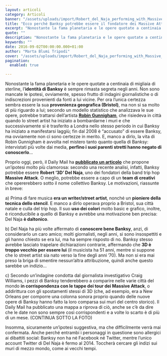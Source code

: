 ```yaml
---
layout: articoli
category: Articoli
banner: "/assets/uploads/import/Robert_del_Naja_performing_with_Massive_Attack_in_Sydney_2010-1024x1024.jpg"
title: "Ecco perché Banksy potrebbe essere il fondatore dei Massive Attack"
excerpt: "Nonostante la fama planetaria e le opere quotate a centinaia di migliaia di sterline, l’identità di Banksy è sempre rimasta segreta negli anni. Non sono mancate le ipotesi, ovviamente, spesso frutto di indagini giornalistiche o di indiscrezioni provenienti da fonti a lui vicine. Per ora l’unica certezza sembra essere la sua provenienza geografica (Bristol), ma [&hellip"
quote: ""
description: "Nonostante la fama planetaria e le opere quotate a centinaia di migliaia di sterline, l’identità di Banksy è sempre rimasta segreta negli anni. Non sono mancate le ipotesi, ovviamente, spesso frutto di indagini giornalistiche o di indiscrezioni provenienti da fonti a lui vicine. Per ora l’unica certezza sembra essere la sua provenienza geografica (Bristol), ma [&hellip"
keywords: ""
date: 2016-09-02T00:00:00.000+01:00
author: "Marta Blumi Tripodi"
cover: "/assets/uploads/import/Robert_del_Naja_performing_with_Massive_Attack_in_Sydney_2010-1024x1024.jpg"
pagination:
  enabled: true

---
```


Nonostante la fama planetaria e le opere quotate a centinaia di migliaia di sterline, l’**identità di Banksy** è sempre rimasta segreta negli anni. Non sono mancate le ipotesi, ovviamente, spesso frutto di indagini giornalistiche o di indiscrezioni provenienti da fonti a lui vicine. Per ora l’unica certezza sembra essere la sua **provenienza geografica (Bristol)**, ma non si sa molto di più riguardo a lui; secondo un modello statistico che analizzava le sue opere, potrebbe trattarsi dell’artista [**Robin Gunnigham**](http://www.focus.it/cultura/arte/banksy-la-caccia-continua-un-aiuto-dalla-matematica), che risiedeva in città quando lo street artist ha iniziato a bombardarne i muri e che successivamente si è trasferito a Londra nello stesso periodo in cui Banksy ha iniziato a manifestarsi laggiù; fin dal 2008 è “accusato” di essere Banksy, ma ovviamente non ci sono certezze in merito. E, manco a dirlo, la vita di Robin Gunnigham è avvolta nel mistero tanto quanto quella di Banksy: intervistati più volte dai media, **perfino i suoi parenti stretti hanno negato di conoscerlo**…

Proprio oggi, però, il Daily Mail ha [**pubblicato un articolo**](https://www.dailymail.co.uk/news/article-3769115/Is-real-face-Banksy-Massive-Attack-member-named-shadowy-graffiti-artist-investigator.html) che propone un’ipotesi molto più clamorosa: secondo una recente analisi, infatti, Banksy potrebbe essere **Robert ‘3D’ Del Naja**, uno dei fondatori della band trip hop **Massive Attack**. O meglio, potrebbe essere a capo di un **team di creativi** che opererebbero sotto il nome collettivo Banksy. Le motivazioni, riassunte in breve:

a) Prima di fare musica **era un writer/street artist**, nonché un **pioniere della tecnica dello stencil**. E manco a dirlo operava proprio a Bristol, sua città natale e culla del trip hop. Il suo **uso dei colori** molto basic e grafico, inoltre, è riconducibile a quello di Banksy e avrebbe una motivazione ben precisa: Del Naja **è daltonico**.

b) Del Naja ha più volte affermato di **conoscere bene Banksy**, anzi, di considerarlo un caro amico; molti giornalisti, negli anni, si sono insospettiti e gli hanno chiesto se era lui, ma ha sempre risposto di no. Banksy stesso avrebbe lasciato trapelare dichiarazioni contrarie, affermando che **3D è troppo vecchio per essere lui** (il musicista ha 51 anni, mentre si suppone che lo street artist sia nato verso la fine degli anni ’70). Ma non si era mai preso la briga di smentire nessun’altra attribuzione, quindi anche questo sarebbe un indizio…

c) Secondo un’indagine condotta dal giornalista investigativo Craig Williams, i pezzi di Banksy tenderebbero a comparire nelle varie città del mondo **in corrispondenza con le tappe dei tour dei Massive Attack**, o addirittura con gli spostamenti stessi di 3D (che, ad esempio, era a New Orleans per comporre una colonna sonora proprio quando delle nuove opere di Banksy hanno fatto la loro comparsa sui muri del centro storico). Il Daily Mail ha pubblicato una mappa a riprova di ciò, anche se c’è da dire che le date non sono sempre così corrispondenti e a volte lo scarto è di più di un mese. (CONTINUA SOTTO LA FOTO)

Insomma, sicuramente un’ipotesi suggestiva, ma che difficilmente verrà mai confermata. Anche perché entrambi i personaggi in questione sono allergici ai dibattiti social: Banksy non ha né Facebook né Twitter, mentre l’unico account Twitter di Del Naja è fermo al 2014\. Toccherà cercare gli indizi sui muri di mezzo mondo, come ai vecchi tempi.